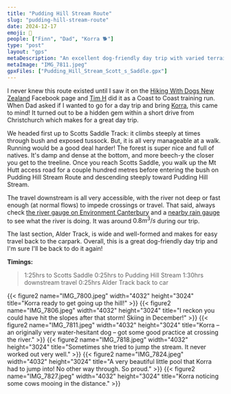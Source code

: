 ```yaml
---
title: "Pudding Hill Stream Route"
slug: "pudding-hill-stream-route"
date: 2024-12-17
emoji: 🥾
people: ["Finn", "Dad", "Korra 🐕"]
type: "post"
layout: "gps"
metaDescription: "An excellent dog-friendly day trip with varied terrain and river travel within close reach of Christchurch."
metaImage: "IMG_7811.jpeg"
gpxFiles: ["Pudding_Hill_Stream_Scott_s_Saddle.gpx"]
---
```


I never knew this route existed until I saw it on the [Hiking With Dogs New Zealand](https://www.facebook.com/groups/154837325051382) Facebook page and [Tim H](/people/#tim-h) did it as a Coast to Coast training run. When Dad asked if I wanted to go for a day trip and bring [Korra](/people/#korra-), this came to mind! It turned out to be a hidden gem within a short drive from Christchurch which makes for a great day trip.

We headed first up to Scotts Saddle Track: it climbs steeply at times through bush and exposed tussock. But, it is all very manageable at a walk. Running would be a good deal harder! The forest is super nice and full of natives. It's damp and dense at the bottom, and more beech-y the closer you get to the treeline. Once you reach Scotts Saddle, you walk up the Mt Hutt access road for a couple hundred metres before entering the bush on Pudding Hill Stream Route and descending steeply toward Pudding Hill Stream.

The travel downstream is all very accessible, with the river not deep or fast enough (at normal flows) to impede crossings or travel. That said, always check [the river gauge on Environment Canterbury](https://www.ecan.govt.nz/data/riverflow//sitedetails/68836) and a [nearby rain gauge](https://www.ecan.govt.nz/data/rainfall-data//sitedetails/315510) to see what the river is doing. It was around $0.8m^{3}/s$ during our trip.

The last section, Alder Track, is wide and well-formed and makes for easy travel back to the carpark. Overall, this is a great dog-friendly day trip and I'm sure I'll be back to do it again!

__Timings:__
> 1:25hrs to Scotts Saddle
> 0:25hrs to Pudding Hill Stream
> 1:30hrs downstream travel
> 0:25hrs Alder Track back to car

{{< figure2 name="IMG_7800.jpeg" width="4032" height="3024" title="Korra ready to get going up the hill!" >}}
{{< figure2 name="IMG_7806.jpeg" width="4032" height="3024" title="I reckon you could have hit the slopes after that storm! Skiing in December!" >}}
{{< figure2 name="IMG_7811.jpeg" width="4032" height="3024" title="Korra – an originally very water-hesitant dog – got some good practice at crossing the river." >}}
{{< figure2 name="IMG_7818.jpeg" width="4032" height="3024" title="Sometimes she tried to jump the stream. It never worked out very well." >}}
{{< figure2 name="IMG_7824.jpeg" width="4032" height="3024" title="A very beautiful little pool that Korra had to jump into! No other way through. So proud." >}}
{{< figure2 name="IMG_7827.jpeg" width="4032" height="3024" title="Korra noticing some cows mooing in the distance." >}}
